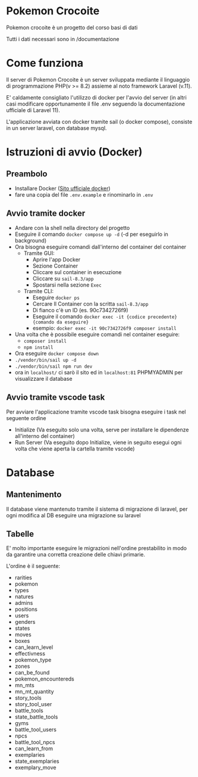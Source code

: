 # Pokemon Crocoite

Pokemon crocoite è un progetto del corso basi di dati

Tutti i dati necessari sono in /documentazione

# Come funziona

Il server di Pokemon Crocoite è un server sviluppata mediante il linguaggio di programmazione PHP(v >= 8.2) assieme al noto framework Laravel (v.11).

E' caldamente consigliato l'utilizzo di docker per l'avvio del server (in altri casi modificare opportunamente il file .env seguendo la documentazione ufficiale di Laravel 11).

L'applicazione avviata con docker tramite sail (o docker compose), consiste in un server laravel, con database mysql.

# Istruzioni di avvio (Docker)

## Preambolo

-   Installare Docker ([Sito ufficiale docker](https://www.docker.com/))
-   fare una copia del file `.env.example` e rinominarlo in `.env`

## Avvio tramite docker

-   Andare con la shell nella directory del progetto
-   Eseguire il comando `docker compose up -d` (-d per eseguirlo in background)
-   Ora bisogna eseguire comandi dall'interno del container del container
    -   Tramite GUI:
        -   Aprire l'app Docker
        -   Sezione Container
        -   Cliccare sul container in esecuzione
        -   Cliccare su `sail-8.3/app`
        -   Spostarsi nella sezione `Exec`
    -   Tramite CLI:
        -   Eseguire `docker ps`
        -   Cercare Il Container con la scritta `sail-8.3/app`
        -   Di fianco c'è un ID (es. 90c7342726f9)
        -   Eseguire il comando `docker exec -it {codice precedente} {comando da eseguire}`
        -   esempio: `docker exec -it 90c7342726f9 composer install`
-   Una volta che è possibile eseguire comandi nel container eseguire:
    -   `composer install`
    -   `npm install`
-   Ora eseguire `docker compose down`
-   `./vendor/bin/sail up -d`
-   `./vendor/bin/sail npm run dev`
-   ora in `localhost/` ci sarò il sito ed in `localhost:81` PHPMYADMIN per visualizzare il database

## Avvio tramite vscode task
Per avviare l'applicazione tramite vscode task bisogna eseguire i task nel seguente ordine
- Initialize (Va eseguito solo una volta, serve per installare le dipendenze all'interno del container)
- Run Server (Va eseguito dopo Initialize, viene in seguito esegui ogni volta che viene aperta la cartella tramite vscode)

# Database
## Mantenimento
Il database viene mantenuto tramite il sistema di migrazione di laravel, per ogni modifica al DB eseguire una migrazione su laravel
## Tabelle
E' molto importante eseguire le migrazioni nell'ordine prestabilito in modo da garantire una corretta creazione delle chiavi primarie.

L'ordine è il seguente:
- rarities
- pokemon
- types
- natures
- admins
- positions
- users
- genders
- states
- moves
- boxes
- can_learn_level
- effectivness
- pokemon_type
- zones
- can_be_found
- pokemon_encountereds
- mn_mts
- mn_mt_quantity
- story_tools
- story_tool_user
- battle_tools
- state_battle_tools
- gyms
- battle_tool_users
- npcs
- battle_tool_npcs
- can_learn_from
- exemplaries
- state_exemplaries
- exemplary_move